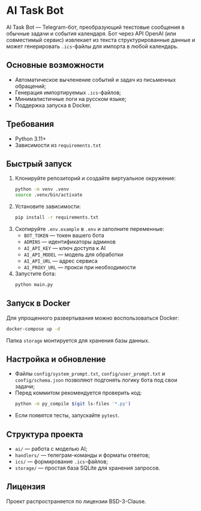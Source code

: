 # AI Task Bot

AI Task Bot — Telegram-бот, преобразующий текстовые сообщения в обычные задачи и события календаря. Бот через API OpenAI (или совместимый сервис) извлекает из текста структурированные данные и может генерировать `.ics`-файлы для импорта в любой календарь.

## Основные возможности

- Автоматическое вычленение событий и задач из письменных обращений;
- Генерация импортируемых `.ics`-файлов;
- Минималистичные логи на русском языке;
- Поддержка запуска в Docker.

## Требования

- Python 3.11+
- Зависимости из `requirements.txt`

## Быстрый запуск

1. Клонируйте репозиторий и создайте виртуальное окружение:
   ```bash
   python -m venv .venv
   source .venv/bin/activate
   ```
2. Установите зависимости:
   ```bash
   pip install -r requirements.txt
   ```
3. Скопируйте `.env.example` в `.env` и заполните переменные:
   - `BOT_TOKEN` — токен вашего бота
   - `ADMINS` — идентификаторы админов
   - `AI_API_KEY` — ключ доступа к AI
   - `AI_API_MODEL` — модель для обработки
   - `AI_API_URL` — адрес сервиса
   - `AI_PROXY_URL` — прокси при необходимости
4. Запустите бота:
   ```bash
   python main.py
   ```

## Запуск в Docker

Для упрощенного развертывания можно воспользоваться Docker:

```bash
docker-compose up -d
```

Папка `storage` монтируется для хранения базы данных.

## Настройка и обновление

- Файлы `config/system_prompt.txt`, `config/user_prompt.txt` и `config/schema.json` позволяют подгонять логику бота под свои задачи;
- Перед коммитом рекомендуется проверить код:
  ```bash
  python -m py_compile $(git ls-files '*.py')
  ```
- Если появятся тесты, запускайте `pytest`.

## Структура проекта

- `ai/` — работа с моделью AI;
- `handlers/` — телеграм-команды и форматы ответов;
- `ics/` — формирование `.ics`-файлов;
- `storage/` — простая база SQLite для хранения запросов.

## Лицензия

Проект распространяется по лицензии BSD-3-Clause.
